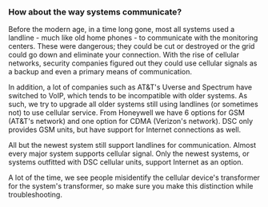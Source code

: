 ### How about the way systems communicate?

Before the modern age, in a time long gone, most all systems used a landline - much like old home phones - to communicate with the monitoring centers. These were dangerous; they could be cut or destroyed or the grid could go down and eliminate your connection. With the rise of cellular networks, security companies figured out they could use cellular signals as a backup and even a primary means of communication.

In addition, a lot of companies such as AT&T's Uverse and Spectrum have switched to VoIP, which tends to be incompatible with older systems. As such, we try to upgrade all older systems still using landlines (or sometimes not) to use cellular service. From Honeywell we have 6 options for GSM (AT&T's network) and one option for CDMA (Verizon's network). DSC only provides GSM units, but have support for Internet connections as well.

All but the newest system still support landlines for communication. Almost every major system supports cellular signal. Only the newest systems, or systems outfitted with DSC cellular units, support Internet as an option.

A lot of the time, we see people misidentify the cellular device's transformer for the system's transformer, so make sure you make this distinction while troubleshooting.
